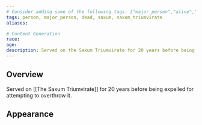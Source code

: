 ```yaml
---
# Consider adding some of the following tags: ["major_person","alive","dead"]
tags: person, major_person, dead, saxum, saxum_triumvirate
aliases:

# Content Generation
race:
age:
description: Served on the Saxum Triumvirate for 20 years before being expelled for attempting to overthrow it.
---
```

## Overview
Served on [[The Saxum Triumvirate]] for 20 years before being expelled for attempting to overthrow it.
## Appearance
